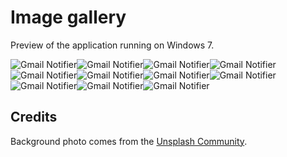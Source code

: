 Image gallery
======
Preview of the application running on Windows 7.

![Gmail Notifier](https://raw.github.com/xavierfoucrier/gmail-notifier/image-gallery/screenshots/features.png "Features")![Gmail Notifier](https://raw.github.com/xavierfoucrier/gmail-notifier/image-gallery/screenshots/menu.png "Menu")![Gmail Notifier](https://raw.github.com/xavierfoucrier/gmail-notifier/image-gallery/screenshots/notification.png "Notification")![Gmail Notifier](https://raw.github.com/xavierfoucrier/gmail-notifier/image-gallery/screenshots/synchronization.png "Synchronization")![Gmail Notifier](https://raw.github.com/xavierfoucrier/gmail-notifier/image-gallery/screenshots/unread-mail.png "Unread mail")![Gmail Notifier](https://raw.github.com/xavierfoucrier/gmail-notifier/image-gallery/screenshots/do-not-disturb.png "Do not disturb")![Gmail Notifier](https://raw.github.com/xavierfoucrier/gmail-notifier/image-gallery/screenshots/account-tab.png "Account tab")![Gmail Notifier](https://raw.github.com/xavierfoucrier/gmail-notifier/image-gallery/screenshots/notification-tab.png "Notification tab")![Gmail Notifier](https://raw.github.com/xavierfoucrier/gmail-notifier/image-gallery/screenshots/privacy-tab.png "Privacy tab")![Gmail Notifier](https://raw.github.com/xavierfoucrier/gmail-notifier/image-gallery/screenshots/about-tab.png "About tab")![Gmail Notifier](https://raw.github.com/xavierfoucrier/gmail-notifier/image-gallery/screenshots/updates.png "Updates")

Credits
-------
Background photo comes from the [Unsplash Community](https://unsplash.com).